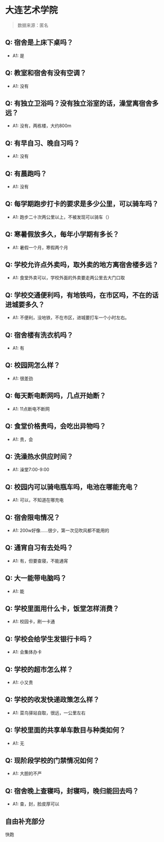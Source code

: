 # 大连艺术学院

> 数据来源：匿名

## Q: 宿舍是上床下桌吗？

- A1: 是

## Q: 教室和宿舍有没有空调？

- A1: 没有

## Q: 有独立卫浴吗？没有独立浴室的话，澡堂离宿舍多远？

- A1: 没有，两栋楼，大约800m

## Q: 有早自习、晚自习吗？

- A1: 没有

## Q: 有晨跑吗？

- A1: 没有

## Q: 每学期跑步打卡的要求是多少公里，可以骑车吗？

- A1: 跑步二十次两公里以上，不被发现可以骑车（）

## Q: 寒暑假放多久，每年小学期有多长？

- A1: 暑假一个月，寒假两个月

## Q: 学校允许点外卖吗，取外卖的地方离宿舍楼多远？

- A1: 食堂外卖可以，学校外面的外卖要走两公里去大门口取

## Q: 学校交通便利吗，有地铁吗，在市区吗，不在的话进城要多久？

- A1: 不便利，没地铁，不在市区，进城要打车一个小时左右。

## Q: 宿舍楼有洗衣机吗？

- A1: 有

## Q: 校园网怎么样？

- A1: 很差劲

## Q: 每天断电断网吗，几点开始断？

- A1: 11点断电不断网

## Q: 食堂价格贵吗，会吃出异物吗？

- A1: 贵，会

## Q: 洗澡热水供应时间？

- A1: 澡堂7:00-9:00

## Q: 校园内可以骑电瓶车吗，电池在哪能充电？

- A1: 可以，不知道在哪充电

## Q: 宿舍限电情况？

- A1: 200w好像……很少，第一次见吹风都不能用的

## Q: 通宵自习有去处吗？

- A1: 有，但要查寝，不能通宵

## Q: 大一能带电脑吗？

- A1: 能

## Q: 学校里面用什么卡，饭堂怎样消费？

- A1: 校园卡，刷一卡通

## Q: 学校会给学生发银行卡吗？

- A1: 会集体办卡

## Q: 学校的超市怎么样？

- A1: 小又贵

## Q: 学校的收发快递政策怎么样？

- A1: 菜鸟驿站自取，很远，一公里左右

## Q: 学校里面的共享单车数目与种类如何？

- A1: 无

## Q: 现阶段学校的门禁情况如何？

- A1: 大胆的不严

## Q: 宿舍晚上查寝吗，封寝吗，晚归能回去吗？

- A1: 查，封，脸皮厚可以

## 自由补充部分

快跑